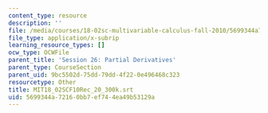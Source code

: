 ```yaml
---
content_type: resource
description: ''
file: /media/courses/18-02sc-multivariable-calculus-fall-2010/5699344a72160bb7ef744ea49b53129a_MIT18_02SCF10Rec_20_300k.srt
file_type: application/x-subrip
learning_resource_types: []
ocw_type: OCWFile
parent_title: 'Session 26: Partial Derivatives'
parent_type: CourseSection
parent_uid: 9bc5502d-75dd-79dd-4f22-0e496468c323
resourcetype: Other
title: MIT18_02SCF10Rec_20_300k.srt
uid: 5699344a-7216-0bb7-ef74-4ea49b53129a
---
```

